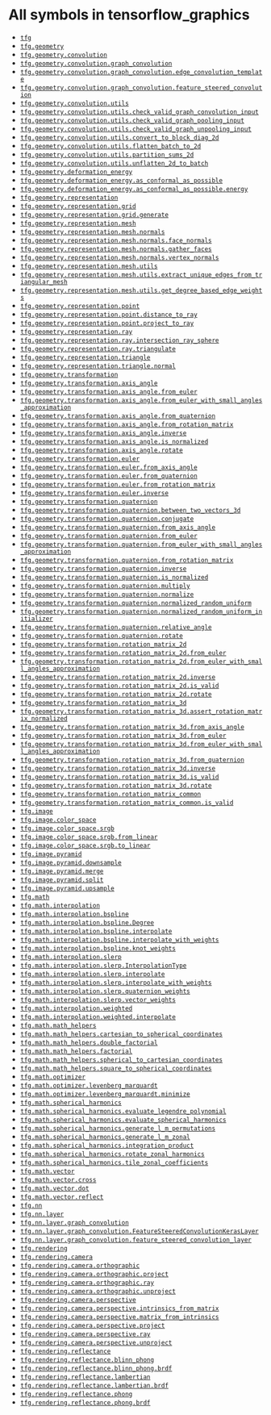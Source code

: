 <!-- mdlint off(WHITESPACE_LINE_LENGTH) -->

# All symbols in tensorflow_graphics

*   <a href="./tfg.md"><code>tfg</code></a>
*   <a href="./tfg/geometry.md"><code>tfg.geometry</code></a>
*   <a href="./tfg/geometry/convolution.md"><code>tfg.geometry.convolution</code></a>
*   <a href="./tfg/geometry/convolution/graph_convolution.md"><code>tfg.geometry.convolution.graph_convolution</code></a>
*   <a href="./tfg/geometry/convolution/graph_convolution/edge_convolution_template.md"><code>tfg.geometry.convolution.graph_convolution.edge_convolution_template</code></a>
*   <a href="./tfg/geometry/convolution/graph_convolution/feature_steered_convolution.md"><code>tfg.geometry.convolution.graph_convolution.feature_steered_convolution</code></a>
*   <a href="./tfg/geometry/convolution/utils.md"><code>tfg.geometry.convolution.utils</code></a>
*   <a href="./tfg/geometry/convolution/utils/check_valid_graph_convolution_input.md"><code>tfg.geometry.convolution.utils.check_valid_graph_convolution_input</code></a>
*   <a href="./tfg/geometry/convolution/utils/check_valid_graph_pooling_input.md"><code>tfg.geometry.convolution.utils.check_valid_graph_pooling_input</code></a>
*   <a href="./tfg/geometry/convolution/utils/check_valid_graph_unpooling_input.md"><code>tfg.geometry.convolution.utils.check_valid_graph_unpooling_input</code></a>
*   <a href="./tfg/geometry/convolution/utils/convert_to_block_diag_2d.md"><code>tfg.geometry.convolution.utils.convert_to_block_diag_2d</code></a>
*   <a href="./tfg/geometry/convolution/utils/flatten_batch_to_2d.md"><code>tfg.geometry.convolution.utils.flatten_batch_to_2d</code></a>
*   <a href="./tfg/geometry/convolution/utils/partition_sums_2d.md"><code>tfg.geometry.convolution.utils.partition_sums_2d</code></a>
*   <a href="./tfg/geometry/convolution/utils/unflatten_2d_to_batch.md"><code>tfg.geometry.convolution.utils.unflatten_2d_to_batch</code></a>
*   <a href="./tfg/geometry/deformation_energy.md"><code>tfg.geometry.deformation_energy</code></a>
*   <a href="./tfg/geometry/deformation_energy/as_conformal_as_possible.md"><code>tfg.geometry.deformation_energy.as_conformal_as_possible</code></a>
*   <a href="./tfg/geometry/deformation_energy/as_conformal_as_possible/energy.md"><code>tfg.geometry.deformation_energy.as_conformal_as_possible.energy</code></a>
*   <a href="./tfg/geometry/representation.md"><code>tfg.geometry.representation</code></a>
*   <a href="./tfg/geometry/representation/grid.md"><code>tfg.geometry.representation.grid</code></a>
*   <a href="./tfg/geometry/representation/grid/generate.md"><code>tfg.geometry.representation.grid.generate</code></a>
*   <a href="./tfg/geometry/representation/mesh.md"><code>tfg.geometry.representation.mesh</code></a>
*   <a href="./tfg/geometry/representation/mesh/normals.md"><code>tfg.geometry.representation.mesh.normals</code></a>
*   <a href="./tfg/geometry/representation/mesh/normals/face_normals.md"><code>tfg.geometry.representation.mesh.normals.face_normals</code></a>
*   <a href="./tfg/geometry/representation/mesh/normals/gather_faces.md"><code>tfg.geometry.representation.mesh.normals.gather_faces</code></a>
*   <a href="./tfg/geometry/representation/mesh/normals/vertex_normals.md"><code>tfg.geometry.representation.mesh.normals.vertex_normals</code></a>
*   <a href="./tfg/geometry/representation/mesh/utils.md"><code>tfg.geometry.representation.mesh.utils</code></a>
*   <a href="./tfg/geometry/representation/mesh/utils/extract_unique_edges_from_triangular_mesh.md"><code>tfg.geometry.representation.mesh.utils.extract_unique_edges_from_triangular_mesh</code></a>
*   <a href="./tfg/geometry/representation/mesh/utils/get_degree_based_edge_weights.md"><code>tfg.geometry.representation.mesh.utils.get_degree_based_edge_weights</code></a>
*   <a href="./tfg/geometry/representation/point.md"><code>tfg.geometry.representation.point</code></a>
*   <a href="./tfg/geometry/representation/point/distance_to_ray.md"><code>tfg.geometry.representation.point.distance_to_ray</code></a>
*   <a href="./tfg/geometry/representation/point/project_to_ray.md"><code>tfg.geometry.representation.point.project_to_ray</code></a>
*   <a href="./tfg/geometry/representation/ray.md"><code>tfg.geometry.representation.ray</code></a>
*   <a href="./tfg/geometry/representation/ray/intersection_ray_sphere.md"><code>tfg.geometry.representation.ray.intersection_ray_sphere</code></a>
*   <a href="./tfg/geometry/representation/ray/triangulate.md"><code>tfg.geometry.representation.ray.triangulate</code></a>
*   <a href="./tfg/geometry/representation/triangle.md"><code>tfg.geometry.representation.triangle</code></a>
*   <a href="./tfg/geometry/representation/triangle/normal.md"><code>tfg.geometry.representation.triangle.normal</code></a>
*   <a href="./tfg/geometry/transformation.md"><code>tfg.geometry.transformation</code></a>
*   <a href="./tfg/geometry/transformation/axis_angle.md"><code>tfg.geometry.transformation.axis_angle</code></a>
*   <a href="./tfg/geometry/transformation/axis_angle/from_euler.md"><code>tfg.geometry.transformation.axis_angle.from_euler</code></a>
*   <a href="./tfg/geometry/transformation/axis_angle/from_euler_with_small_angles_approximation.md"><code>tfg.geometry.transformation.axis_angle.from_euler_with_small_angles_approximation</code></a>
*   <a href="./tfg/geometry/transformation/axis_angle/from_quaternion.md"><code>tfg.geometry.transformation.axis_angle.from_quaternion</code></a>
*   <a href="./tfg/geometry/transformation/axis_angle/from_rotation_matrix.md"><code>tfg.geometry.transformation.axis_angle.from_rotation_matrix</code></a>
*   <a href="./tfg/geometry/transformation/axis_angle/inverse.md"><code>tfg.geometry.transformation.axis_angle.inverse</code></a>
*   <a href="./tfg/geometry/transformation/axis_angle/is_normalized.md"><code>tfg.geometry.transformation.axis_angle.is_normalized</code></a>
*   <a href="./tfg/geometry/transformation/axis_angle/rotate.md"><code>tfg.geometry.transformation.axis_angle.rotate</code></a>
*   <a href="./tfg/geometry/transformation/euler.md"><code>tfg.geometry.transformation.euler</code></a>
*   <a href="./tfg/geometry/transformation/euler/from_axis_angle.md"><code>tfg.geometry.transformation.euler.from_axis_angle</code></a>
*   <a href="./tfg/geometry/transformation/euler/from_quaternion.md"><code>tfg.geometry.transformation.euler.from_quaternion</code></a>
*   <a href="./tfg/geometry/transformation/euler/from_rotation_matrix.md"><code>tfg.geometry.transformation.euler.from_rotation_matrix</code></a>
*   <a href="./tfg/geometry/transformation/euler/inverse.md"><code>tfg.geometry.transformation.euler.inverse</code></a>
*   <a href="./tfg/geometry/transformation/quaternion.md"><code>tfg.geometry.transformation.quaternion</code></a>
*   <a href="./tfg/geometry/transformation/quaternion/between_two_vectors_3d.md"><code>tfg.geometry.transformation.quaternion.between_two_vectors_3d</code></a>
*   <a href="./tfg/geometry/transformation/quaternion/conjugate.md"><code>tfg.geometry.transformation.quaternion.conjugate</code></a>
*   <a href="./tfg/geometry/transformation/quaternion/from_axis_angle.md"><code>tfg.geometry.transformation.quaternion.from_axis_angle</code></a>
*   <a href="./tfg/geometry/transformation/quaternion/from_euler.md"><code>tfg.geometry.transformation.quaternion.from_euler</code></a>
*   <a href="./tfg/geometry/transformation/quaternion/from_euler_with_small_angles_approximation.md"><code>tfg.geometry.transformation.quaternion.from_euler_with_small_angles_approximation</code></a>
*   <a href="./tfg/geometry/transformation/quaternion/from_rotation_matrix.md"><code>tfg.geometry.transformation.quaternion.from_rotation_matrix</code></a>
*   <a href="./tfg/geometry/transformation/quaternion/inverse.md"><code>tfg.geometry.transformation.quaternion.inverse</code></a>
*   <a href="./tfg/geometry/transformation/quaternion/is_normalized.md"><code>tfg.geometry.transformation.quaternion.is_normalized</code></a>
*   <a href="./tfg/geometry/transformation/quaternion/multiply.md"><code>tfg.geometry.transformation.quaternion.multiply</code></a>
*   <a href="./tfg/geometry/transformation/quaternion/normalize.md"><code>tfg.geometry.transformation.quaternion.normalize</code></a>
*   <a href="./tfg/geometry/transformation/quaternion/normalized_random_uniform.md"><code>tfg.geometry.transformation.quaternion.normalized_random_uniform</code></a>
*   <a href="./tfg/geometry/transformation/quaternion/normalized_random_uniform_initializer.md"><code>tfg.geometry.transformation.quaternion.normalized_random_uniform_initializer</code></a>
*   <a href="./tfg/geometry/transformation/quaternion/relative_angle.md"><code>tfg.geometry.transformation.quaternion.relative_angle</code></a>
*   <a href="./tfg/geometry/transformation/quaternion/rotate.md"><code>tfg.geometry.transformation.quaternion.rotate</code></a>
*   <a href="./tfg/geometry/transformation/rotation_matrix_2d.md"><code>tfg.geometry.transformation.rotation_matrix_2d</code></a>
*   <a href="./tfg/geometry/transformation/rotation_matrix_2d/from_euler.md"><code>tfg.geometry.transformation.rotation_matrix_2d.from_euler</code></a>
*   <a href="./tfg/geometry/transformation/rotation_matrix_2d/from_euler_with_small_angles_approximation.md"><code>tfg.geometry.transformation.rotation_matrix_2d.from_euler_with_small_angles_approximation</code></a>
*   <a href="./tfg/geometry/transformation/rotation_matrix_2d/inverse.md"><code>tfg.geometry.transformation.rotation_matrix_2d.inverse</code></a>
*   <a href="./tfg/geometry/transformation/rotation_matrix_2d/is_valid.md"><code>tfg.geometry.transformation.rotation_matrix_2d.is_valid</code></a>
*   <a href="./tfg/geometry/transformation/rotation_matrix_2d/rotate.md"><code>tfg.geometry.transformation.rotation_matrix_2d.rotate</code></a>
*   <a href="./tfg/geometry/transformation/rotation_matrix_3d.md"><code>tfg.geometry.transformation.rotation_matrix_3d</code></a>
*   <a href="./tfg/geometry/transformation/rotation_matrix_3d/assert_rotation_matrix_normalized.md"><code>tfg.geometry.transformation.rotation_matrix_3d.assert_rotation_matrix_normalized</code></a>
*   <a href="./tfg/geometry/transformation/rotation_matrix_3d/from_axis_angle.md"><code>tfg.geometry.transformation.rotation_matrix_3d.from_axis_angle</code></a>
*   <a href="./tfg/geometry/transformation/rotation_matrix_3d/from_euler.md"><code>tfg.geometry.transformation.rotation_matrix_3d.from_euler</code></a>
*   <a href="./tfg/geometry/transformation/rotation_matrix_3d/from_euler_with_small_angles_approximation.md"><code>tfg.geometry.transformation.rotation_matrix_3d.from_euler_with_small_angles_approximation</code></a>
*   <a href="./tfg/geometry/transformation/rotation_matrix_3d/from_quaternion.md"><code>tfg.geometry.transformation.rotation_matrix_3d.from_quaternion</code></a>
*   <a href="./tfg/geometry/transformation/rotation_matrix_3d/inverse.md"><code>tfg.geometry.transformation.rotation_matrix_3d.inverse</code></a>
*   <a href="./tfg/geometry/transformation/rotation_matrix_3d/is_valid.md"><code>tfg.geometry.transformation.rotation_matrix_3d.is_valid</code></a>
*   <a href="./tfg/geometry/transformation/rotation_matrix_3d/rotate.md"><code>tfg.geometry.transformation.rotation_matrix_3d.rotate</code></a>
*   <a href="./tfg/geometry/transformation/rotation_matrix_common.md"><code>tfg.geometry.transformation.rotation_matrix_common</code></a>
*   <a href="./tfg/geometry/transformation/rotation_matrix_common/is_valid.md"><code>tfg.geometry.transformation.rotation_matrix_common.is_valid</code></a>
*   <a href="./tfg/image.md"><code>tfg.image</code></a>
*   <a href="./tfg/image/color_space.md"><code>tfg.image.color_space</code></a>
*   <a href="./tfg/image/color_space/srgb.md"><code>tfg.image.color_space.srgb</code></a>
*   <a href="./tfg/image/color_space/srgb/from_linear.md"><code>tfg.image.color_space.srgb.from_linear</code></a>
*   <a href="./tfg/image/color_space/srgb/to_linear.md"><code>tfg.image.color_space.srgb.to_linear</code></a>
*   <a href="./tfg/image/pyramid.md"><code>tfg.image.pyramid</code></a>
*   <a href="./tfg/image/pyramid/downsample.md"><code>tfg.image.pyramid.downsample</code></a>
*   <a href="./tfg/image/pyramid/merge.md"><code>tfg.image.pyramid.merge</code></a>
*   <a href="./tfg/image/pyramid/split.md"><code>tfg.image.pyramid.split</code></a>
*   <a href="./tfg/image/pyramid/upsample.md"><code>tfg.image.pyramid.upsample</code></a>
*   <a href="./tfg/math.md"><code>tfg.math</code></a>
*   <a href="./tfg/math/interpolation.md"><code>tfg.math.interpolation</code></a>
*   <a href="./tfg/math/interpolation/bspline.md"><code>tfg.math.interpolation.bspline</code></a>
*   <a href="./tfg/math/interpolation/bspline/Degree.md"><code>tfg.math.interpolation.bspline.Degree</code></a>
*   <a href="./tfg/math/interpolation/bspline/interpolate.md"><code>tfg.math.interpolation.bspline.interpolate</code></a>
*   <a href="./tfg/math/interpolation/bspline/interpolate_with_weights.md"><code>tfg.math.interpolation.bspline.interpolate_with_weights</code></a>
*   <a href="./tfg/math/interpolation/bspline/knot_weights.md"><code>tfg.math.interpolation.bspline.knot_weights</code></a>
*   <a href="./tfg/math/interpolation/slerp.md"><code>tfg.math.interpolation.slerp</code></a>
*   <a href="./tfg/math/interpolation/slerp/InterpolationType.md"><code>tfg.math.interpolation.slerp.InterpolationType</code></a>
*   <a href="./tfg/math/interpolation/slerp/interpolate.md"><code>tfg.math.interpolation.slerp.interpolate</code></a>
*   <a href="./tfg/math/interpolation/slerp/interpolate_with_weights.md"><code>tfg.math.interpolation.slerp.interpolate_with_weights</code></a>
*   <a href="./tfg/math/interpolation/slerp/quaternion_weights.md"><code>tfg.math.interpolation.slerp.quaternion_weights</code></a>
*   <a href="./tfg/math/interpolation/slerp/vector_weights.md"><code>tfg.math.interpolation.slerp.vector_weights</code></a>
*   <a href="./tfg/math/interpolation/weighted.md"><code>tfg.math.interpolation.weighted</code></a>
*   <a href="./tfg/math/interpolation/weighted/interpolate.md"><code>tfg.math.interpolation.weighted.interpolate</code></a>
*   <a href="./tfg/math/math_helpers.md"><code>tfg.math.math_helpers</code></a>
*   <a href="./tfg/math/math_helpers/cartesian_to_spherical_coordinates.md"><code>tfg.math.math_helpers.cartesian_to_spherical_coordinates</code></a>
*   <a href="./tfg/math/math_helpers/double_factorial.md"><code>tfg.math.math_helpers.double_factorial</code></a>
*   <a href="./tfg/math/math_helpers/factorial.md"><code>tfg.math.math_helpers.factorial</code></a>
*   <a href="./tfg/math/math_helpers/spherical_to_cartesian_coordinates.md"><code>tfg.math.math_helpers.spherical_to_cartesian_coordinates</code></a>
*   <a href="./tfg/math/math_helpers/square_to_spherical_coordinates.md"><code>tfg.math.math_helpers.square_to_spherical_coordinates</code></a>
*   <a href="./tfg/math/optimizer.md"><code>tfg.math.optimizer</code></a>
*   <a href="./tfg/math/optimizer/levenberg_marquardt.md"><code>tfg.math.optimizer.levenberg_marquardt</code></a>
*   <a href="./tfg/math/optimizer/levenberg_marquardt/minimize.md"><code>tfg.math.optimizer.levenberg_marquardt.minimize</code></a>
*   <a href="./tfg/math/spherical_harmonics.md"><code>tfg.math.spherical_harmonics</code></a>
*   <a href="./tfg/math/spherical_harmonics/evaluate_legendre_polynomial.md"><code>tfg.math.spherical_harmonics.evaluate_legendre_polynomial</code></a>
*   <a href="./tfg/math/spherical_harmonics/evaluate_spherical_harmonics.md"><code>tfg.math.spherical_harmonics.evaluate_spherical_harmonics</code></a>
*   <a href="./tfg/math/spherical_harmonics/generate_l_m_permutations.md"><code>tfg.math.spherical_harmonics.generate_l_m_permutations</code></a>
*   <a href="./tfg/math/spherical_harmonics/generate_l_m_zonal.md"><code>tfg.math.spherical_harmonics.generate_l_m_zonal</code></a>
*   <a href="./tfg/math/spherical_harmonics/integration_product.md"><code>tfg.math.spherical_harmonics.integration_product</code></a>
*   <a href="./tfg/math/spherical_harmonics/rotate_zonal_harmonics.md"><code>tfg.math.spherical_harmonics.rotate_zonal_harmonics</code></a>
*   <a href="./tfg/math/spherical_harmonics/tile_zonal_coefficients.md"><code>tfg.math.spherical_harmonics.tile_zonal_coefficients</code></a>
*   <a href="./tfg/math/vector.md"><code>tfg.math.vector</code></a>
*   <a href="./tfg/math/vector/cross.md"><code>tfg.math.vector.cross</code></a>
*   <a href="./tfg/math/vector/dot.md"><code>tfg.math.vector.dot</code></a>
*   <a href="./tfg/math/vector/reflect.md"><code>tfg.math.vector.reflect</code></a>
*   <a href="./tfg/nn.md"><code>tfg.nn</code></a>
*   <a href="./tfg/nn/layer.md"><code>tfg.nn.layer</code></a>
*   <a href="./tfg/nn/layer/graph_convolution.md"><code>tfg.nn.layer.graph_convolution</code></a>
*   <a href="./tfg/nn/layer/graph_convolution/FeatureSteeredConvolutionKerasLayer.md"><code>tfg.nn.layer.graph_convolution.FeatureSteeredConvolutionKerasLayer</code></a>
*   <a href="./tfg/nn/layer/graph_convolution/feature_steered_convolution_layer.md"><code>tfg.nn.layer.graph_convolution.feature_steered_convolution_layer</code></a>
*   <a href="./tfg/rendering.md"><code>tfg.rendering</code></a>
*   <a href="./tfg/rendering/camera.md"><code>tfg.rendering.camera</code></a>
*   <a href="./tfg/rendering/camera/orthographic.md"><code>tfg.rendering.camera.orthographic</code></a>
*   <a href="./tfg/rendering/camera/orthographic/project.md"><code>tfg.rendering.camera.orthographic.project</code></a>
*   <a href="./tfg/rendering/camera/orthographic/ray.md"><code>tfg.rendering.camera.orthographic.ray</code></a>
*   <a href="./tfg/rendering/camera/orthographic/unproject.md"><code>tfg.rendering.camera.orthographic.unproject</code></a>
*   <a href="./tfg/rendering/camera/perspective.md"><code>tfg.rendering.camera.perspective</code></a>
*   <a href="./tfg/rendering/camera/perspective/intrinsics_from_matrix.md"><code>tfg.rendering.camera.perspective.intrinsics_from_matrix</code></a>
*   <a href="./tfg/rendering/camera/perspective/matrix_from_intrinsics.md"><code>tfg.rendering.camera.perspective.matrix_from_intrinsics</code></a>
*   <a href="./tfg/rendering/camera/perspective/project.md"><code>tfg.rendering.camera.perspective.project</code></a>
*   <a href="./tfg/rendering/camera/perspective/ray.md"><code>tfg.rendering.camera.perspective.ray</code></a>
*   <a href="./tfg/rendering/camera/perspective/unproject.md"><code>tfg.rendering.camera.perspective.unproject</code></a>
*   <a href="./tfg/rendering/reflectance.md"><code>tfg.rendering.reflectance</code></a>
*   <a href="./tfg/rendering/reflectance/blinn_phong.md"><code>tfg.rendering.reflectance.blinn_phong</code></a>
*   <a href="./tfg/rendering/reflectance/blinn_phong/brdf.md"><code>tfg.rendering.reflectance.blinn_phong.brdf</code></a>
*   <a href="./tfg/rendering/reflectance/lambertian.md"><code>tfg.rendering.reflectance.lambertian</code></a>
*   <a href="./tfg/rendering/reflectance/lambertian/brdf.md"><code>tfg.rendering.reflectance.lambertian.brdf</code></a>
*   <a href="./tfg/rendering/reflectance/phong.md"><code>tfg.rendering.reflectance.phong</code></a>
*   <a href="./tfg/rendering/reflectance/phong/brdf.md"><code>tfg.rendering.reflectance.phong.brdf</code></a>
    <!-- mdlint on -->

